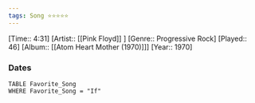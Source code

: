 ```yaml
---
tags: Song ⭐⭐⭐⭐⭐ 
---
```

[Time:: 4:31]
[Artist:: [[Pink Floyd]] ]
[Genre:: Progressive Rock]
[Played:: 46]
[Album:: [[Atom Heart Mother (1970)]]]
[Year:: 1970]
### Dates
````dataview
TABLE Favorite_Song
WHERE Favorite_Song = "If"
````